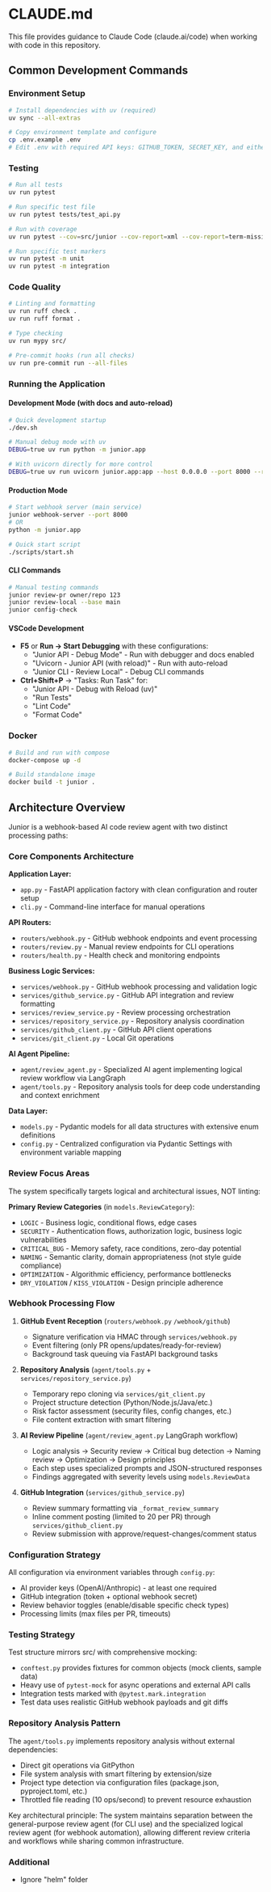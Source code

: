 # CLAUDE.md

This file provides guidance to Claude Code (claude.ai/code) when working with code in this repository.

## Common Development Commands

### Environment Setup
```bash
# Install dependencies with uv (required)
uv sync --all-extras

# Copy environment template and configure
cp .env.example .env
# Edit .env with required API keys: GITHUB_TOKEN, SECRET_KEY, and either OPENAI_API_KEY or ANTHROPIC_API_KEY
```

### Testing
```bash
# Run all tests
uv run pytest

# Run specific test file
uv run pytest tests/test_api.py

# Run with coverage
uv run pytest --cov=src/junior --cov-report=xml --cov-report=term-missing

# Run specific test markers
uv run pytest -m unit
uv run pytest -m integration
```

### Code Quality
```bash
# Linting and formatting
uv run ruff check .
uv run ruff format .

# Type checking
uv run mypy src/

# Pre-commit hooks (run all checks)
uv run pre-commit run --all-files
```

### Running the Application

#### Development Mode (with docs and auto-reload)
```bash
# Quick development startup
./dev.sh

# Manual debug mode with uv
DEBUG=true uv run python -m junior.app

# With uvicorn directly for more control
DEBUG=true uv run uvicorn junior.app:app --host 0.0.0.0 --port 8000 --reload --log-level debug
```

#### Production Mode
```bash
# Start webhook server (main service)
junior webhook-server --port 8000
# OR
python -m junior.app

# Quick start script
./scripts/start.sh
```

#### CLI Commands
```bash
# Manual testing commands
junior review-pr owner/repo 123
junior review-local --base main
junior config-check
```

#### VSCode Development
- **F5** or **Run → Start Debugging** with these configurations:
  - "Junior API - Debug Mode" - Run with debugger and docs enabled
  - "Uvicorn - Junior API (with reload)" - Run with auto-reload
  - "Junior CLI - Review Local" - Debug CLI commands
- **Ctrl+Shift+P** → "Tasks: Run Task" for:
  - "Junior API - Debug with Reload (uv)" 
  - "Run Tests"
  - "Lint Code" 
  - "Format Code"

### Docker
```bash
# Build and run with compose
docker-compose up -d

# Build standalone image
docker build -t junior .
```

## Architecture Overview

Junior is a webhook-based AI code review agent with two distinct processing paths:

### Core Components Architecture

**Application Layer:**
- `app.py` - FastAPI application factory with clean configuration and router setup
- `cli.py` - Command-line interface for manual operations

**API Routers:**
- `routers/webhook.py` - GitHub webhook endpoints and event processing
- `routers/review.py` - Manual review endpoints for CLI operations
- `routers/health.py` - Health check and monitoring endpoints

**Business Logic Services:**
- `services/webhook.py` - GitHub webhook processing and validation logic
- `services/github_service.py` - GitHub API integration and review formatting
- `services/review_service.py` - Review processing orchestration
- `services/repository_service.py` - Repository analysis coordination
- `services/github_client.py` - GitHub API client operations
- `services/git_client.py` - Local Git operations

**AI Agent Pipeline:**
- `agent/review_agent.py` - Specialized AI agent implementing logical review workflow via LangGraph
- `agent/tools.py` - Repository analysis tools for deep code understanding and context enrichment

**Data Layer:**
- `models.py` - Pydantic models for all data structures with extensive enum definitions
- `config.py` - Centralized configuration via Pydantic Settings with environment variable mapping

### Review Focus Areas

The system specifically targets logical and architectural issues, NOT linting:

**Primary Review Categories** (in `models.ReviewCategory`):
- `LOGIC` - Business logic, conditional flows, edge cases
- `SECURITY` - Authentication flows, authorization logic, business logic vulnerabilities
- `CRITICAL_BUG` - Memory safety, race conditions, zero-day potential
- `NAMING` - Semantic clarity, domain appropriateness (not style guide compliance)
- `OPTIMIZATION` - Algorithmic efficiency, performance bottlenecks
- `DRY_VIOLATION` / `KISS_VIOLATION` - Design principle adherence

### Webhook Processing Flow

1. **GitHub Event Reception** (`routers/webhook.py` `/webhook/github`)
   - Signature verification via HMAC through `services/webhook.py`
   - Event filtering (only PR opens/updates/ready-for-review)
   - Background task queuing via FastAPI background tasks

2. **Repository Analysis** (`agent/tools.py` + `services/repository_service.py`)
   - Temporary repo cloning via `services/git_client.py`
   - Project structure detection (Python/Node.js/Java/etc.)
   - Risk factor assessment (security files, config changes, etc.)
   - File content extraction with smart filtering

3. **AI Review Pipeline** (`agent/review_agent.py` LangGraph workflow)
   - Logic analysis → Security review → Critical bug detection → Naming review → Optimization → Design principles
   - Each step uses specialized prompts and JSON-structured responses
   - Findings aggregated with severity levels using `models.ReviewData`

4. **GitHub Integration** (`services/github_service.py`)
   - Review summary formatting via `_format_review_summary`
   - Inline comment posting (limited to 20 per PR) through `services/github_client.py`
   - Review submission with approve/request-changes/comment status

### Configuration Strategy

All configuration via environment variables through `config.py`:
- AI provider keys (OpenAI/Anthropic) - at least one required
- GitHub integration (token + optional webhook secret)
- Review behavior toggles (enable/disable specific check types)
- Processing limits (max files per PR, timeouts)

### Testing Strategy

Test structure mirrors src/ with comprehensive mocking:
- `conftest.py` provides fixtures for common objects (mock clients, sample data)
- Heavy use of `pytest-mock` for async operations and external API calls
- Integration tests marked with `@pytest.mark.integration`
- Test data uses realistic GitHub webhook payloads and git diffs

### Repository Analysis Pattern

The `agent/tools.py` implements repository analysis without external dependencies:
- Direct git operations via GitPython
- File system analysis with smart filtering by extension/size
- Project type detection via configuration files (package.json, pyproject.toml, etc.)
- Throttled file reading (10 ops/second) to prevent resource exhaustion

Key architectural principle: The system maintains separation between the general-purpose review agent (for CLI use) and the specialized logical review agent (for webhook automation), allowing different review criteria and workflows while sharing common infrastructure.


### Additional
- Ignore "helm" folder
